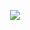 <p align="center">
  <a href="https://github.com/DenverCoder1/readme-typing-svg"><img src="https://readme-typing-svg.herokuapp.com?color=%2336BCF7&lines=Django+Developer+Python+Developer+Js+Developer+React+Developer;Full+Stack+Developer;"></a>
</p>
